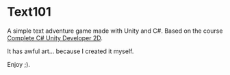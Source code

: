 # Text101

A simple text adventure game made with Unity and C#. Based on the course [Complete C# Unity Developer 2D](https://www.udemy.com/unitycourse/).

It has awful art... because I created it myself.

Enjoy ;).
